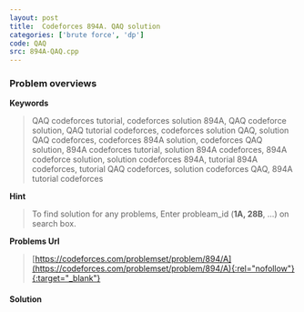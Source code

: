 ```yaml
---
layout: post
title:  Codeforces 894A. QAQ solution
categories: ['brute force', 'dp']
code: QAQ
src: 894A-QAQ.cpp
---
```

### **Problem overviews**

**Keywords**
> QAQ codeforces tutorial, codeforces solution 894A, QAQ codeforce solution, QAQ tutorial codeforces, codeforces solution QAQ, solution QAQ codeforces, codeforces 894A solution, codeforces QAQ solution, 894A codeforces tutorial, solution 894A codeforces, 894A codeforce solution, solution codeforces 894A, tutorial 894A codeforces, tutorial QAQ codeforces, solution codeforces QAQ, 894A tutorial codeforces

**Hint**
> To find solution for any problems, Enter probleam_id (**1A, 28B**, ...) on search box. 

**Problems Url**
> [https://codeforces.com/problemset/problem/894/A](https://codeforces.com/problemset/problem/894/A){:rel="nofollow"}{:target="_blank"}

#### **Solution**



